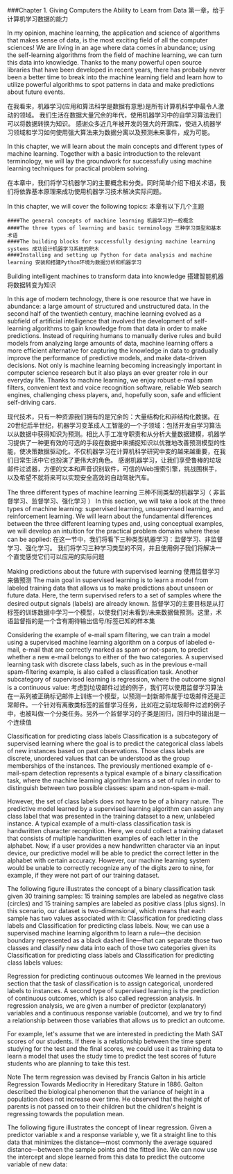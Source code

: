 ###Chapter 1. Giving Computers the Ability to Learn from Data
第一章，给于计算机学习数据的能力

In my opinion, machine learning, the application and science of algorithms that makes sense of data, is the most exciting field of all the computer sciences! We are living in an age where data comes in abundance; using the self-learning algorithms from the field of machine learning, we can turn this data into knowledge. Thanks to the many powerful open source libraries that have been developed in recent years, there has probably never been a better time to break into the machine learning field and learn how to utilize powerful algorithms to spot patterns in data and make predictions about future events.


在我看来，机器学习(应用和算法科学是数据有意思)是所有计算机科学中最令人激动的领域。
我们生活在数据大量冗余的年代，使用机器学习中的自学习算法我们可以将数据转换为知识。
感谢众多近几年被开发的强大的开源库，使进入机器学习领域和学习如何使用强大算法来为数据分离以及预测未来事件，成为可能。


In this chapter, we will learn about the main concepts and different types of machine learning. Together with a basic introduction to the relevant terminology, we will lay the groundwork for successfully using machine learning techniques for practical problem solving.


在本章中，我们将学习机器学习的主要概念和分类。同时简单介绍下相关术语，我们将依靠基本原理来成功使用机器学习技术解决实际问题。


In this chapter, we will cover the following topics:
本章有以下几个主题
```
####The general concepts of machine learning 机器学习的一般概念
####The three types of learning and basic terminology 三种学习类型和基本术语
####The building blocks for successfully designing machine learning systems 成功设计机器学习系统的积木
####Installing and setting up Python for data analysis and machine learning 安装和搭建Python环境为数据分析和机器学习
```

Building intelligent machines to transform data into knowledge
搭建智能机器将数据转变为知识


In this age of modern technology, there is one resource that we have in abundance: a large amount of structured and unstructured data. In the second half of the twentieth century, machine learning evolved as a subfield of artificial intelligence that involved the development of self-learning algorithms to gain knowledge from that data in order to make predictions. Instead of requiring humans to manually derive rules and build models from analyzing large amounts of data, machine learning offers a more efficient alternative for capturing the knowledge in data to gradually improve the performance of predictive models, and make data-driven decisions. Not only is machine learning becoming increasingly important in computer science research but it also plays an ever greater role in our everyday life. Thanks to machine learning, we enjoy robust e-mail spam filters, convenient text and voice recognition software, reliable Web search engines, challenging chess players, and, hopefully soon, safe and efficient self-driving cars.

现代技术，只有一种资源我们拥有的是冗余的：大量结构化和非结构化数据。在20世纪后半世纪，机器学习变革成人工智能的一个子领域：包括开发自学习算法以从数据中获得知识为预测。相比人手工准守职责和从分析大量数据建模，机器学习提供了一种更有效的可选的手段在数据中来捕捉知识以优雅地改善预测模型的性能，使决策数据驱动化。不仅机器学习在计算机科学研究中变的越来越重要，在我们日常生活中它也扮演了更伟大的角色。 感谢机器学习，让我们享受鲁棒的垃圾邮件过滤器，方便的文本和声音识别软件，可信的Web搜索引擎，挑战围棋手，以及希望不就将来可以实现安全高效的自动驾驶汽车。


The three different types of machine learning
三种不同类型的机器学习（ 非监督学习、监督学习、强化学习 ）
In this section, we will take a look at the three types of machine learning: supervised learning, unsupervised learning, and reinforcement learning. We will learn about the fundamental differences between the three different learning types and, using conceptual examples, we will develop an intuition for the practical problem domains where these can be applied:
在这一节中，我们将看下三种类型机器学习：监督学习、非监督学习、强化学习。
我们将学习三种学习类型的不同，并且使用例子我们将解决一个直觉感觉它们可以应用的实际问题



Making predictions about the future with supervised learning
使用监督学习来做预测
The main goal in supervised learning is to learn a model from labeled training data that allows us to make predictions about unseen or future data. Here, the term supervised refers to a set of samples where the desired output signals (labels) are already known.
监督学习的主要目标是从打标签的训练数据中学习一个模型，以使我们对未看到/未来数据做预测。这里，术语监督指的是一个含有期待输出信号/标签已知的样本集

Considering the example of e-mail spam filtering, we can train a model using a supervised machine learning algorithm on a corpus of labeled e-mail, e-mail that are correctly marked as spam or not-spam, to predict whether a new e-mail belongs to either of the two categories. A supervised learning task with discrete class labels, such as in the previous e-mail spam-filtering example, is also called a classification task. Another subcategory of supervised learning is regression, where the outcome signal is a continuous value:
考虑到垃圾邮件过滤的例子，我们可以使用监督学习算法在一系列被正确标记邮件上训练一个模型，以预测一封新邮件属于垃圾邮件还是正常邮件。一个针对有离散类标签的监督学习任务，比如在之前垃圾邮件过滤的例子中，也被叫做一个分类任务。另外一个监督学习的子类是回归，回归中的输出是一个连续值



Classification for predicting class labels
Classification is a subcategory of supervised learning where the goal is to predict the categorical class labels of new instances based on past observations. Those class labels are discrete, unordered values that can be understood as the group memberships of the instances. The previously mentioned example of e-mail-spam detection represents a typical example of a binary classification task, where the machine learning algorithm learns a set of rules in order to distinguish between two possible classes: spam and non-spam e-mail.

However, the set of class labels does not have to be of a binary nature. The predictive model learned by a supervised learning algorithm can assign any class label that was presented in the training dataset to a new, unlabeled instance. A typical example of a multi-class classification task is handwritten character recognition. Here, we could collect a training dataset that consists of multiple handwritten examples of each letter in the alphabet. Now, if a user provides a new handwritten character via an input device, our predictive model will be able to predict the correct letter in the alphabet with certain accuracy. However, our machine learning system would be unable to correctly recognize any of the digits zero to nine, for example, if they were not part of our training dataset.

The following figure illustrates the concept of a binary classification task given 30 training samples: 15 training samples are labeled as negative class (circles) and 15 training samples are labeled as positive class (plus signs). In this scenario, our dataset is two-dimensional, which means that each sample has two values associated with it: Classification for predicting class labels and Classification for predicting class labels. Now, we can use a supervised machine learning algorithm to learn a rule—the decision boundary represented as a black dashed line—that can separate those two classes and classify new data into each of those two categories given its Classification for predicting class labels and Classification for predicting class labels values:

Regression for predicting continuous outcomes
We learned in the previous section that the task of classification is to assign categorical, unordered labels to instances. A second type of supervised learning is the prediction of continuous outcomes, which is also called regression analysis. In regression analysis, we are given a number of predictor (explanatory) variables and a continuous response variable (outcome), and we try to find a relationship between those variables that allows us to predict an outcome.

For example, let's assume that we are interested in predicting the Math SAT scores of our students. If there is a relationship between the time spent studying for the test and the final scores, we could use it as training data to learn a model that uses the study time to predict the test scores of future students who are planning to take this test.

Note
The term regression was devised by Francis Galton in his article Regression Towards Mediocrity in Hereditary Stature in 1886. Galton described the biological phenomenon that the variance of height in a population does not increase over time. He observed that the height of parents is not passed on to their children but the children's height is regressing towards the population mean.

The following figure illustrates the concept of linear regression. Given a predictor variable x and a response variable y, we fit a straight line to this data that minimizes the distance—most commonly the average squared distance—between the sample points and the fitted line. We can now use the intercept and slope learned from this data to predict the outcome variable of new data:



